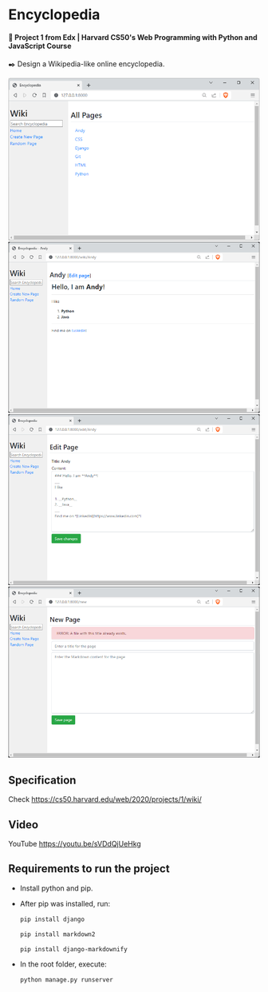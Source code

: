 # Encyclopedia
#### 📘 Project 1 from Edx | Harvard CS50's Web Programming with Python and JavaScript Course
✒️ Design a Wikipedia-like online encyclopedia.

![wiki1.java](wiki1.png "ENCYCLOPEDIA - wiki1")
![wiki2.java](wiki2.png "ENCYCLOPEDIA - wiki2")
![wiki3.java](wiki3.png "ENCYCLOPEDIA - wiki3")
![wiki4.java](wiki4.png "ENCYCLOPEDIA - wiki4")

## Specification 
Check https://cs50.harvard.edu/web/2020/projects/1/wiki/

## Video
YouTube https://youtu.be/sVDdQjUeHkg

## Requirements to run the project

* Install python and pip.

* After pip was installed, run:
    
    ````
    pip install django
    ````
    ````
    pip install markdown2
    ````
    ````
    pip install django-markdownify
    ````
* In the root folder, execute: 
    ````
    python manage.py runserver
    ````
